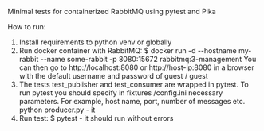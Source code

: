 Minimal tests for containerized RabbitMQ using pytest and Pika

How to run:
1. Install requirements to python venv or globally
2. Run docker container with RabbitMQ:
   $ docker run -d --hostname my-rabbit --name some-rabbit -p 8080:15672 rabbitmq:3-management
   You can then go to http://localhost:8080 or http://host-ip:8080 in a browser with the default username and password
    of guest / guest
3. The tests test_publisher and test_consumer are wrapped in pytest. To run pytest you should specify in fixtures
/config.ini necessary parameters. For example, host name, port, number of messages etc.
 python producer.py - it
4. Run test:
   $ pytest - it should run without errors



